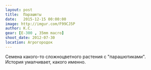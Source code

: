 ```yaml
---
layout: post
title:  Парашюты
date:   2015-12-15 00:00:00
image: http://imgur.com/F99CJ5P
author: К.С.
gear: [E-300 , 35mm macro]
shoot_date: 2012-07-30
location: Агрогородок
---
```


Семена какого-то сложноцветного растения с "парашютиками". История умалчивает, какого именно.
